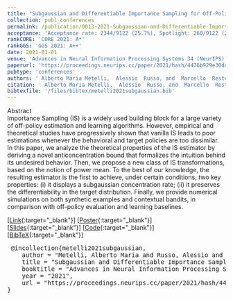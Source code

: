 ```yaml
---
title: "Subgaussian and Differentiable Importance Sampling for Off-Policy Evaluation and Learning"
collection: publ_conferences
permalink: /publication/0013-2021-Subgaussian-and-Differentiable-Importance-Sampling-for-Off-Policy-Evaluation-and-Learning
acceptance: 'Acceptance rate: 2344/9122 (25.7%), Spotlight: 260/9122 (2.9%)'
rankCORE: 'CORE 2021: A*'
rankGGS: 'GGS 2021: A++'
date: 2021-01-01
venue: 'Advances in Neural Information Processing Systems 34 (NeurIPS)'
paperurl: 'https://proceedings.neurips.cc/paper/2021/hash/4476b929e30dd0c4e8bdbcc82c6ba23a-Abstract.html'
pubtype: 'conferences'
authors: ' Alberto Maria Metelli,  Alessio  Russo, and  Marcello  Restelli'
citation: ' Alberto Maria Metelli,  Alessio  Russo, and  Marcello  Restelli&quot;Subgaussian and Differentiable Importance Sampling for Off-Policy Evaluation and Learning.&quot; Advances in Neural Information Processing Systems 34 (NeurIPS), 2021'
bibtexfile: '/files/bibtex/metelli2021subgaussian.bib'
---
```

Abstract
 <br> Importance Sampling (IS) is a widely used building block for a large variety of off-policy estimation and learning algorithms. However, empirical and theoretical studies have progressively shown that vanilla IS leads to poor estimations whenever the behavioral and target policies are too dissimilar. In this paper, we analyze the theoretical properties of the IS estimator by deriving a novel anticoncentration bound that formalizes the intuition behind its undesired behavior. Then, we propose a new class of IS transformations, based on the notion of power mean. To the best of our knowledge, the resulting estimator is the first to achieve, under certain conditions, two key properties: (i) it displays a subgaussian concentration rate; (ii) it preserves the differentiability in the target distribution. Finally, we provide numerical simulations on both synthetic examples and contextual bandits, in comparison with off-policy evaluation and learning baselines. <br> 

 [[Link](https://proceedings.neurips.cc/paper/2021/hash/4476b929e30dd0c4e8bdbcc82c6ba23a-Abstract.html){:target="_blank"}] [[Poster](https://albertometelli.github.io/files/poster_neurips2021.pdf){:target="_blank"}] [[Slides](https://albertometelli.github.io/files/slides_neurips2021.pdf){:target="_blank"}] [[Code](https://github.com/albertometelli/subgaussian-is){:target="_blank"}] [[BibTeX](/files/bibtex/metelli2021subgaussian.bib){:target="_blank"}] 
<pre> @incollection{metelli2021subgaussian,
    author = "Metelli, Alberto Maria and Russo, Alessio and Restelli, Marcello",
    title = "Subgaussian and Differentiable Importance Sampling for Off-Policy Evaluation and Learning",
    booktitle = "Advances in Neural Information Processing Systems 34 (NeurIPS)",
    year = "2021",
    url = "https://proceedings.neurips.cc/paper/2021/hash/4476b929e30dd0c4e8bdbcc82c6ba23a-Abstract.html"
} </pre>
